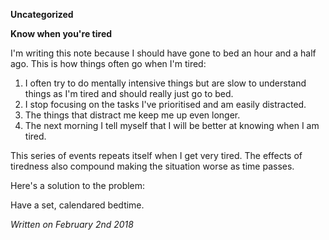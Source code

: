 **Uncategorized**

**Know when you're tired**

I'm writing this note because I should have gone to bed an hour and a half ago. This is how things often go when I'm tired:

1) I often try to do mentally intensive things but are slow to understand things as I'm tired and should really just go to bed.<br>
2) I stop focusing on the tasks I've prioritised and am easily distracted.<br>
3) The things that distract me keep me up even longer.<br>
4) The next morning I tell myself that I will be better at knowing when I am tired.<br>

This series of events repeats itself when I get very tired. The effects of tiredness also compound making the situation worse as time passes.

Here's a solution to the problem:

Have a set, calendared bedtime.

*Written on February 2nd 2018*

